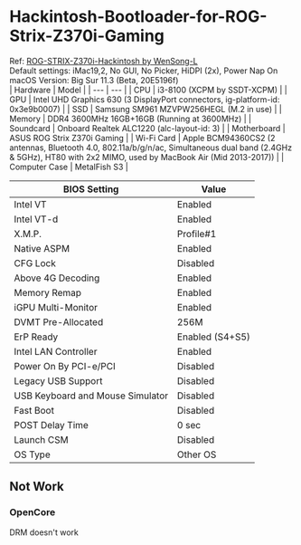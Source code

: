 # Hackintosh-Bootloader-for-ROG-Strix-Z370i-Gaming
Ref: [ROG-STRIX-Z370i-Hackintosh by WenSong-L](https://github.com/WenSong-L/ROG-STRIX-Z370i-Hackintosh)  
Default settings: iMac19,2, No GUI, No Picker, HiDPI (2x), Power Nap On  
macOS Version: Big Sur 11.3 (Beta, 20E5196f)  
| Hardware | Model |
| --- | --- |
| CPU | i3-8100 (XCPM by SSDT-XCPM) |
| GPU | Intel UHD Graphics 630 (3 DisplayPort connectors, ig-platform-id: 0x3e9b0007) |
| SSD | Samsung SM961 MZVPW256HEGL (M.2 in use) |
| Memory | DDR4 3600MHz 16GB+16GB (Running at 3600MHz) |
| Soundcard | Onboard Realtek ALC1220 (alc-layout-id: 3) |
| Motherboard | ASUS ROG Strix Z370i Gaming |
| Wi-Fi Card | Apple BCM94360CS2 (2 antennas, Bluetooth 4.0, 802.11a/b/g/n/ac, Simultaneous dual band (2.4GHz & 5GHz), HT80 with 2x2 MIMO, used by MacBook Air (Mid 2013-2017)) |
| Computer Case | MetalFish S3 |

| BIOS Setting | Value |
| --- | --- |
| Intel VT | Enabled |
| Intel VT-d | Enabled |
| X.M.P. | Profile#1 |
| Native ASPM | Enabled |
| CFG Lock | Disabled |
| Above 4G Decoding | Enabled |
| Memory Remap | Enabled |
| iGPU Multi-Monitor | Enabled |
| DVMT Pre-Allocated | 256M |
| ErP Ready | Enabled (S4+S5) |
| Intel LAN Controller | Enabled |
| Power On By PCI-e/PCI | Disabled |
| Legacy USB Support | Disabled |
| USB Keyboard and Mouse Simulator | Disabled |
| Fast Boot | Disabled |
| POST Delay Time | 0 sec |
| Launch CSM | Disabled |
| OS Type | Other OS |

## Not Work
### OpenCore
DRM doesn't work
